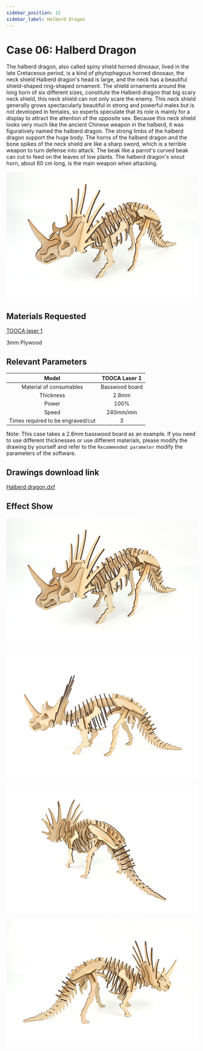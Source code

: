 ```yaml
---
sidebar_position: 15
sidebar_label: Halberd Dragon
---
```


# Case 06: Halberd Dragon


The halberd dragon, also called spiny shield horned dinosaur, lived in the late Cretaceous period, is a kind of phytophagous horned dinosaur, the neck shield Halberd dragon's head is large, and the neck has a beautiful shield-shaped ring-shaped ornament. The shield ornaments around the long horn of six different sizes, constitute the Halberd dragon that big scary neck shield, this neck shield can not only scare the enemy. This neck shield generally grows spectacularly beautiful in strong and powerful males but is not developed in females, so experts speculate that its role is mainly for a display to attract the attention of the opposite sex. Because this neck shield looks very much like the ancient Chinese weapon in the halberd, it was figuratively named the halberd dragon. The strong limbs of the halberd dragon support the huge body. The horns of the halberd dragon and the bone spikes of the neck shield are like a sharp sword, which is a terrible weapon to turn defense into attack. The beak like a parrot's curved beak can cut to feed on the leaves of low plants. The halberd dragon's snout horn, about 60 cm long, is the main weapon when attacking.

![](./images/tooca-laser-1-case-06-01.png)
## Materials Requested

[TOOCA laser 1](https://www.elecfreaks.com/elecfreaks-tooca-laser-1.html)

3mm Plywood


## Relevant Parameters

|Model|TOOCA Laser 1|
|:-------:|:-------:|
|Material of consumables|Basswood board|
|Thickness|2.8mm|
|Power|100%|
|Speed|240mm/min|
|Times required to be engraved/cut|3|

Note: This case takes a 2.8mm basswood board as an example. If you need to use different thicknesses or use different materials, please modify the drawing by yourself and refer to the `Recommended parameter` modify the parameters of the software.

## Drawings download link

[Halberd dragon.dxf](https://minhaskamal.github.io/DownGit/#/home?url=https://github.com/elecfreaks/learn-en/blob/master/tooca-laser-1/file/Cutting/Halberd-Dragon/Halberd%20Dragon.dxf)

## Effect Show

![](./images/tooca-laser-1-case-06-01.png)

![](./images/tooca-laser-1-case-06-02.png)

![](./images/tooca-laser-1-case-06-03.png)

![](./images/tooca-laser-1-case-06-04.png)
